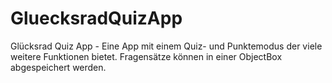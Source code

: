 # GluecksradQuizApp
Glücksrad Quiz App - Eine App mit einem Quiz- und Punktemodus der viele weitere Funktionen bietet. Fragensätze können in einer ObjectBox abgespeichert werden.
